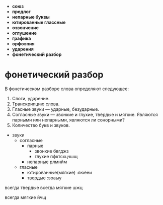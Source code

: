 - **союз**
- **предлог**
- **непарные буквы**
- **ютированные глассные**
- **озвончение**
- **оглушение**
- **графика**
- **орфоэпия**
- **ударения**
- **фонетический разбор**

# фонетический разбор
В фонетическом разборе слова определяют следующее:

   1. Слоги, ударение.
   2. Транскрипцию слова.
   3. Гласные звуки — ударные, безударные.
   4. Согласные звуки — звонкие и глухие, твёрдые и мягкие.
     Являются парными или непарными, являются ли сонорными?
   5. Количество букв и звуков.

- звуки
    - согласные
        - парные
            - звонкие
            бвгджз
            - глухие
            пфктсхцчшщ
        - непарные
        рлмнйм
    -  гласные
        - ютированные(мягкие)
            :яюёеи
        - твердые
            :эоаыу

всегда твердые  всегда мягкие
шжц

всегда мягкие
йчщ